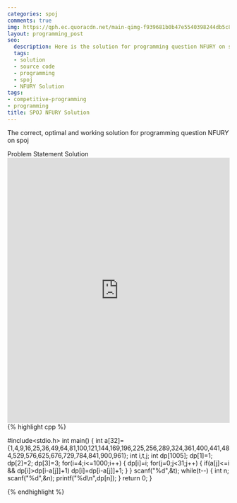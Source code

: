 ```yaml
---
categories: spoj
comments: true
img: https://qph.ec.quoracdn.net/main-qimg-f939681b0b47e5540398244db5c8966f?convert_to_webp=true
layout: programming_post
seo:
  description: Here is the solution for programming question NFURY on spoj
  tags:
  - solution
  - source code
  - programming
  - spoj
  - NFURY Solution
tags:
- competitive-programming
- programming
title: SPOJ NFURY Solution
---
```

The correct, optimal and working solution for programming question NFURY on spoj

<div class="ui secondary pointing large menu">
  <a class="grey item" data-tab="problem-statement">
    Problem Statement
  </a>
  <a class="active item grey" data-tab="solution">
    Solution
  </a>
</div>
<div class="ui bottom attached tab" data-tab="problem-statement">
    <iframe src="http://www.spoj.com/problems/NFURY/" width="100%" height="600px" style="overflow: scroll; border: none;"></iframe>
</div>
<div class="ui bottom attached active tab" data-tab="solution">
{% highlight cpp %}

#include<stdio.h>
int main()
{
	int a[32]={1,4,9,16,25,36,49,64,81,100,121,144,169,196,225,256,289,324,361,400,441,484,529,576,625,676,729,784,841,900,961};
	int i,t,j;
	int dp[1005];
	dp[1]=1;
	dp[2]=2;
	dp[3]=3;
	for(i=4;i<=1000;i++)
	{
		dp[i]=i;
		for(j=0;j<31;j++)
		{
			if(a[j]<=i && dp[i]>dp[i-a[j]]+1)
				dp[i]=dp[i-a[j]]+1;
		}
	}
	scanf("%d",&t);
	while(t--)
	{
		int n;
		scanf("%d",&n);
		printf("%d\n",dp[n]);
	}
	return 0;
}


{% endhighlight %}
</div>
